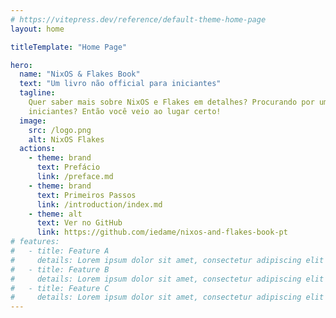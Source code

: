 ```yaml
---
# https://vitepress.dev/reference/default-theme-home-page
layout: home

titleTemplate: "Home Page"

hero:
  name: "NixOS & Flakes Book"
  text: "Um livro não official para iniciantes"
  tagline:
    Quer saber mais sobre NixOS e Flakes em detalhes? Procurando por um tutorial para
    iniciantes? Então você veio ao lugar certo!
  image:
    src: /logo.png
    alt: NixOS Flakes
  actions:
    - theme: brand
      text: Prefácio
      link: /preface.md
    - theme: brand
      text: Primeiros Passos
      link: /introduction/index.md
    - theme: alt
      text: Ver no GitHub
      link: https://github.com/iedame/nixos-and-flakes-book-pt
# features:
#   - title: Feature A
#     details: Lorem ipsum dolor sit amet, consectetur adipiscing elit
#   - title: Feature B
#     details: Lorem ipsum dolor sit amet, consectetur adipiscing elit
#   - title: Feature C
#     details: Lorem ipsum dolor sit amet, consectetur adipiscing elit
---
```


<style>
:root {
  --vp-home-hero-name-color: transparent;
  --vp-home-hero-name-background: -webkit-linear-gradient(120deg, #5478BF 50%, #79B4D9);

  --vp-home-hero-image-background-image: linear-gradient(-60deg, #79B4D980, #5478BF99);
  --vp-home-hero-image-filter: blur(72px);
}

.image-bg {
  -webkit-filter: blur(5vw);
  -moz-filter: blur(5vw);
  -ms-filter: blur(5vw);
  filter: blur(5vw);
  background-size: 300% 300%;
  animation: animateGlow 3s ease infinite;
}

@keyframes animateGlow {
  0% {
    background-position: 0% 50%;
  }
  50% {
    background-position: 100% 50%;
  }
  100% {
    background-position: 0% 50%;
  }
}

.VPImage {
  scale: 1.2;
  transform-origin: top left;
}
</style>
